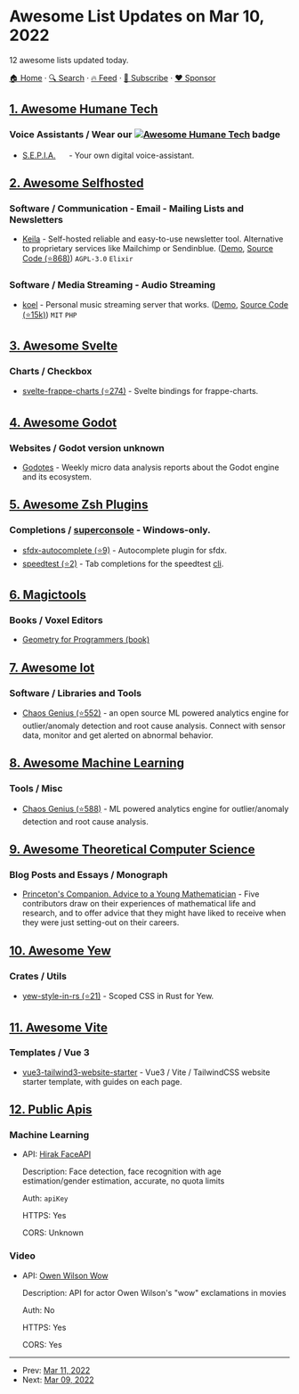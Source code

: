 # Awesome List Updates on Mar 10, 2022

12 awesome lists updated today.

[🏠 Home](/README.md) · [🔍 Search](https://www.trackawesomelist.com/search/) · [🔥 Feed](https://www.trackawesomelist.com/rss.xml) · [📮 Subscribe](https://trackawesomelist.us17.list-manage.com/subscribe?u=d2f0117aa829c83a63ec63c2f&id=36a103854c) · [❤️  Sponsor](https://github.com/sponsors/theowenyoung)



## [1. Awesome Humane Tech](/content/humanetech-community/awesome-humane-tech/README.md)

### Voice Assistants / Wear our   [![Awesome Humane Tech](https://raw.githubusercontent.com/humanetech-community/awesome-humane-tech/main/humane-tech-badge.svg?sanitize=true)](https://github.com/humanetech-community/awesome-humane-tech)   badge

*   [S.E.P.I.A.](https://sepia-framework.github.io/) [<img src="https://raw.githubusercontent.com/humanetech-community/awesome-humane-tech/main/logo/github.svg?sanitize=true" width="16"/>](https://github.com/SEPIA-Framework) - Your own digital voice-assistant.

## [2. Awesome Selfhosted](/content/awesome-selfhosted/awesome-selfhosted/README.md)

### Software / Communication - Email - Mailing Lists and Newsletters

*   [Keila](https://www.keila.io) - Self-hosted reliable and easy-to-use newsletter tool. Alternative to proprietary services like Mailchimp or Sendinblue. ([Demo](https://app.keila.io), [Source Code (⭐868)](https://github.com/pentacent/keila)) `AGPL-3.0` `Elixir`

### Software / Media Streaming - Audio Streaming

*   [koel](https://koel.dev/) - Personal music streaming server that works. ([Demo](https://demo.koel.dev/), [Source Code (⭐15k)](https://github.com/koel/koel)) `MIT` `PHP`

## [3. Awesome Svelte](/content/TheComputerM/awesome-svelte/README.md)

### Charts / Checkbox

*   [svelte-frappe-charts (⭐274)](https://github.com/himynameisdave/svelte-frappe-charts) - Svelte bindings for frappe-charts.

## [4. Awesome Godot](/content/godotengine/awesome-godot/README.md)

### Websites / Godot version unknown

*   [Godotes](https://godotes.com/) - Weekly micro data analysis reports about the Godot engine and its ecosystem.

## [5. Awesome Zsh Plugins](/content/unixorn/awesome-zsh-plugins/README.md)

### Completions / [superconsole](https://github.com/alexchmykhalo/superconsole) - Windows-only.

*   [sfdx-autocomplete (⭐9)](https://github.com/jayree/sfdx-autocomplete-plugin) - Autocomplete plugin for sfdx.
*   [speedtest (⭐2)](https://github.com/Yash-Singh1/zsh-plugin-speedtest) - Tab completions for the speedtest [cli](https://www.speedtest.net/insights/blog/introducing-speedtest-cli/).

## [6. Magictools](/content/ellisonleao/magictools/README.md)

### Books / Voxel Editors

*   [Geometry for Programmers (book)](https://www.manning.com/books/geometry-for-programmers)

## [7. Awesome Iot](/content/HQarroum/awesome-iot/README.md)

### Software / Libraries and Tools

*   [Chaos Genius (⭐552)](https://github.com/chaos-genius/chaos_genius) - an open source ML powered analytics engine for outlier/anomaly detection and root cause analysis. Connect with sensor data, monitor and get alerted on abnormal behavior.

## [8. Awesome Machine Learning](/content/josephmisiti/awesome-machine-learning/README.md)

### Tools / Misc

*   [Chaos Genius (⭐588)](https://github.com/chaos-genius/chaos_genius/) - ML powered analytics engine for outlier/anomaly detection and root cause analysis.

## [9. Awesome Theoretical Computer Science](/content/mostafatouny/awesome-theoretical-computer-science/README.md)

### Blog Posts and Essays / Monograph

*   [Princeton's Companion. Advice to a Young Mathematician](http://assets.press.princeton.edu/chapters/gowers/gowers_VIII_6.pdf) - Five contributors draw on their experiences of mathematical life and research, and to offer advice that they might have liked to receive when they were just setting-out on their careers.

## [10. Awesome Yew](/content/jetli/awesome-yew/README.md)

### Crates / Utils

*   [yew-style-in-rs (⭐21)](https://github.com/MatchaChoco010/yew-style-in-rs) - Scoped CSS in Rust for Yew.

## [11. Awesome Vite](/content/vitejs/awesome-vite/README.md)

### Templates / Vue 3

*   [vue3-tailwind3-website-starter](https://github.com/feitian124/vue3-tailwind3-website-starter.git) - Vue3 / Vite / TailwindCSS website starter template, with guides on each page.

## [12. Public Apis](/content/public-apis/public-apis/README.md)

### Machine Learning

- API: [Hirak FaceAPI](https://faceapi.hirak.site/)

  Description: Face detection, face recognition with age estimation/gender estimation, accurate, no quota limits

  Auth: `apiKey`

  HTTPS: Yes

  CORS: Unknown



### Video

- API: [Owen Wilson Wow](https://owen-wilson-wow-api.herokuapp.com)

  Description: API for actor Owen Wilson's "wow" exclamations in movies

  Auth: No

  HTTPS: Yes

  CORS: Yes



---

- Prev: [Mar 11, 2022](/content/2022/03/11/README.md)
- Next: [Mar 09, 2022](/content/2022/03/09/README.md)
